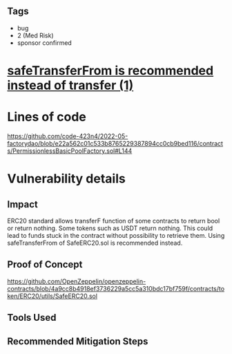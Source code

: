 ## Tags

- bug
- 2 (Med Risk)
- sponsor confirmed

# [safeTransferFrom is recommended instead of transfer (1)](https://github.com/code-423n4/2022-05-factorydao-findings/issues/22) 

# Lines of code

https://github.com/code-423n4/2022-05-factorydao/blob/e22a562c01c533b8765229387894cc0cb9bed116/contracts/PermissionlessBasicPoolFactory.sol#L144


# Vulnerability details

## Impact 
ERC20 standard allows transferF function of some contracts to return bool or return nothing.
Some tokens such as USDT return nothing.
This could lead to funds stuck in the contract without possibility to retrieve them.
Using safeTransferFrom of SafeERC20.sol is recommended instead.

## Proof of Concept 
https://github.com/OpenZeppelin/openzeppelin-contracts/blob/4a9cc8b4918ef3736229a5cc5a310bdc17bf759f/contracts/token/ERC20/utils/SafeERC20.sol

## Tools Used 

## Recommended Mitigation Steps

